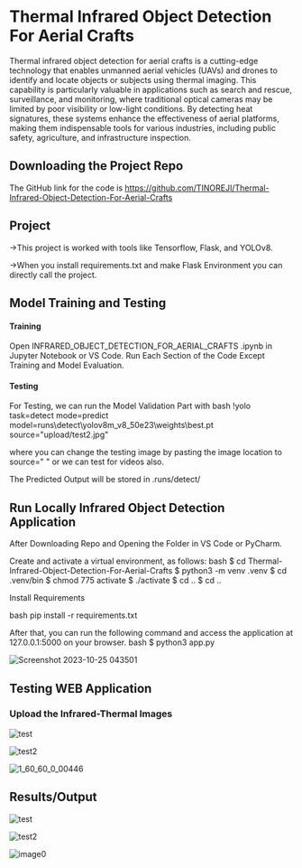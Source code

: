 # Thermal Infrared Object Detection For Aerial Crafts 

Thermal infrared object detection for aerial crafts is a cutting-edge technology that enables unmanned aerial vehicles (UAVs) and drones to identify and locate objects or subjects using thermal imaging. This capability is particularly valuable in applications such as search and rescue, surveillance, and monitoring, where traditional optical cameras may be limited by poor visibility or low-light conditions. By detecting heat signatures, these systems enhance the effectiveness of aerial platforms, making them indispensable tools for various industries, including public safety, agriculture, and infrastructure inspection.

## Downloading the Project Repo

The GitHub link for the code is https://github.com/TINOREJI/Thermal-Infrared-Object-Detection-For-Aerial-Crafts

##  Project
->This project is worked with tools like Tensorflow, Flask, and YOLOv8.

->When you install requirements.txt and make Flask Environment you can directly call the project.

## Model Training and Testing
#### Training
Open INFRARED_OBJECT_DETECTION_FOR_AERIAL_CRAFTS .ipynb in Jupyter Notebook or VS Code.
Run Each Section of the Code Except Training and Model Evaluation. 
#### Testing
For Testing, we can run the Model Validation Part with 
bash
!yolo task=detect mode=predict model=runs\detect\yolov8m_v8_50e23\weights\best.pt source="upload/test2.jpg" 

where you can change the testing image by pasting the image location to source=" " or we can test for videos also.

The Predicted Output will be stored in .runs/detect/

## Run Locally Infrared Object Detection Application
After Downloading Repo and Opening the Folder in VS Code or PyCharm.

Create and activate a virtual environment, as follows:
bash
  $ cd Thermal-Infrared-Object-Detection-For-Aerial-Crafts
  $ python3 -m venv .venv 
  $ cd .venv/bin
  $ chmod 775 activate
  $ ./activate
  $ cd ..
  $ cd ..

Install Requirements

bash
  pip install -r requirements.txt


After that, you can run the following command and access the application at 127.0.0.1:5000 on your browser.
bash
  $ python3 app.py

![Screenshot 2023-10-25 043501](https://github.com/TINOREJI/NP/assets/95184183/983bd6ef-3032-459f-b3d8-6a6cc1cad3f5)


## Testing WEB Application
### Upload the Infrared-Thermal Images

![test](https://github.com/TINOREJI/NP/assets/95184183/608cdc1c-010b-4fe9-9fb8-0a5e6dde4e7e)

![test2](https://github.com/TINOREJI/NP/assets/95184183/0a74c8e3-9830-40f9-89df-02b10b77a16c)

![1_60_60_0_00446](https://github.com/TINOREJI/NP/assets/95184183/a0435a7c-d721-47ab-9399-14e82157c589)

## Results/Output
![test](https://github.com/TINOREJI/NP/assets/95184183/ccc546e7-9de2-4d23-92bf-3e4a730e2e7b)

![test2](https://github.com/TINOREJI/NP/assets/95184183/08b05572-4608-4faa-bd52-8e131d322824)

![image0](https://github.com/TINOREJI/NP/assets/95184183/6c4dc0a0-4bb1-462a-922a-a69d8dd4284a)
